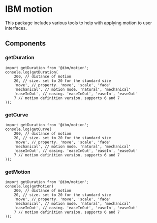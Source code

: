 # IBM motion

This package includes various tools to help with applying motion to user interfaces.

## Components

### getDuration

```
import getDuration from '@ibm/motion';
console.log(getDuration(
	200, // distance of motion
	20, // size. set to 20 for the standard size
	'move', // property. 'move', 'scale', 'fade'
	'mechanical', // motion mode. 'natural', 'mechanical'
	'easeInOut', // easing. 'easeInOut', 'easeIn', 'easeOut'
	7 // motion definition version. supports 6 and 7
)):
```

### getCurve

```
import getDuration from '@ibm/motion';
console.log(getCurve(
	200, // distance of motion
	20, // size. set to 20 for the standard size
	'move', // property. 'move', 'scale', 'fade'
	'mechanical', // motion mode. 'natural', 'mechanical'
	'easeInOut', // easing. 'easeInOut', 'easeIn', 'easeOut'
	7 // motion definition version. supports 6 and 7
)):
```

### getMotion

```
import getDuration from '@ibm/motion';
console.log(getMotion(
	200, // distance of motion
	20, // size. set to 20 for the standard size
	'move', // property. 'move', 'scale', 'fade'
	'mechanical', // motion mode. 'natural', 'mechanical'
	'easeInOut', // easing. 'easeInOut', 'easeIn', 'easeOut'
	7 // motion definition version. supports 6 and 7
)):
```

